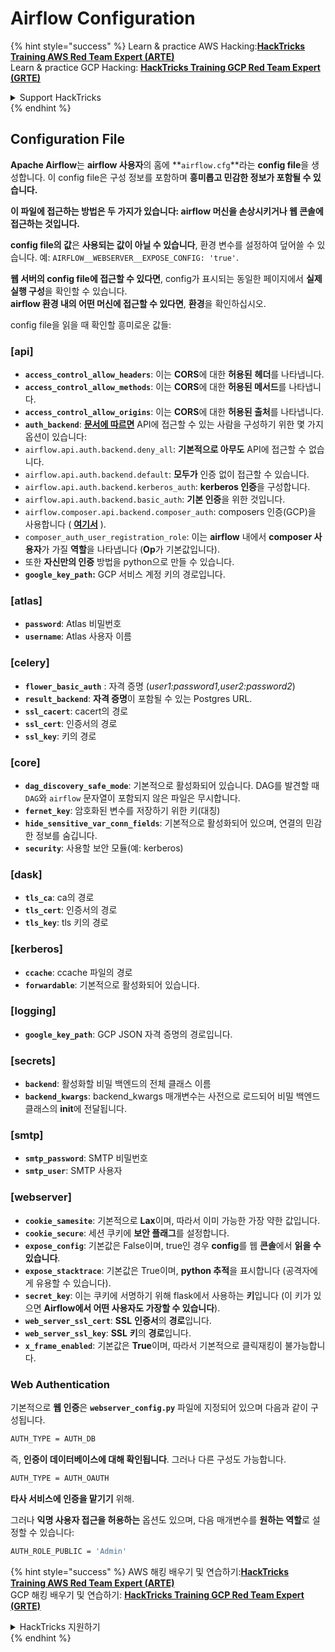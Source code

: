 # Airflow Configuration

{% hint style="success" %}
Learn & practice AWS Hacking:<img src="../../.gitbook/assets/image (1) (1) (1) (1).png" alt="" data-size="line">[**HackTricks Training AWS Red Team Expert (ARTE)**](https://training.hacktricks.xyz/courses/arte)<img src="../../.gitbook/assets/image (1) (1) (1) (1).png" alt="" data-size="line">\
Learn & practice GCP Hacking: <img src="../../.gitbook/assets/image (2) (1).png" alt="" data-size="line">[**HackTricks Training GCP Red Team Expert (GRTE)**<img src="../../.gitbook/assets/image (2) (1).png" alt="" data-size="line">](https://training.hacktricks.xyz/courses/grte)

<details>

<summary>Support HackTricks</summary>

* Check the [**subscription plans**](https://github.com/sponsors/carlospolop)!
* **Join the** 💬 [**Discord group**](https://discord.gg/hRep4RUj7f) or the [**telegram group**](https://t.me/peass) or **follow** us on **Twitter** 🐦 [**@hacktricks\_live**](https://twitter.com/hacktricks_live)**.**
* **Share hacking tricks by submitting PRs to the** [**HackTricks**](https://github.com/carlospolop/hacktricks) and [**HackTricks Cloud**](https://github.com/carlospolop/hacktricks-cloud) github repos.

</details>
{% endhint %}

## Configuration File

**Apache Airflow**는 **airflow 사용자**의 홈에 **`airflow.cfg`**라는 **config file**을 생성합니다. 이 config file은 구성 정보를 포함하며 **흥미롭고 민감한 정보가 포함될 수 있습니다.**

**이 파일에 접근하는 방법은 두 가지가 있습니다: airflow 머신을 손상시키거나 웹 콘솔에 접근하는 것입니다.**

**config file의 값**은 **사용되는 값이 아닐 수 있습니다**, 환경 변수를 설정하여 덮어쓸 수 있습니다. 예: `AIRFLOW__WEBSERVER__EXPOSE_CONFIG: 'true'`.

**웹 서버의 config file에 접근할 수 있다면**, config가 표시되는 동일한 페이지에서 **실제 실행 구성**을 확인할 수 있습니다.\
**airflow 환경 내의 어떤 머신에 접근할 수 있다면**, **환경**을 확인하십시오.

config file을 읽을 때 확인할 흥미로운 값들:

### \[api]

* **`access_control_allow_headers`**: 이는 **CORS**에 대한 **허용된** **헤더**를 나타냅니다.
* **`access_control_allow_methods`**: 이는 **CORS**에 대한 **허용된 메서드**를 나타냅니다.
* **`access_control_allow_origins`**: 이는 **CORS**에 대한 **허용된 출처**를 나타냅니다.
* **`auth_backend`**: [**문서에 따르면**](https://airflow.apache.org/docs/apache-airflow/stable/security/api.html) API에 접근할 수 있는 사람을 구성하기 위한 몇 가지 옵션이 있습니다:
* `airflow.api.auth.backend.deny_all`: **기본적으로 아무도** API에 접근할 수 없습니다.
* `airflow.api.auth.backend.default`: **모두가** 인증 없이 접근할 수 있습니다.
* `airflow.api.auth.backend.kerberos_auth`: **kerberos 인증**을 구성합니다.
* `airflow.api.auth.backend.basic_auth`: **기본 인증**을 위한 것입니다.
* `airflow.composer.api.backend.composer_auth`: composers 인증(GCP)을 사용합니다 ( [**여기서**](https://cloud.google.com/composer/docs/access-airflow-api) ).
* `composer_auth_user_registration_role`: 이는 **airflow** 내에서 **composer 사용자**가 가질 **역할**을 나타냅니다 (**Op**가 기본값입니다).
* 또한 **자신만의 인증** 방법을 python으로 만들 수 있습니다.
* **`google_key_path`:** GCP 서비스 계정 키의 경로입니다.

### **\[atlas]**

* **`password`**: Atlas 비밀번호
* **`username`**: Atlas 사용자 이름

### \[celery]

* **`flower_basic_auth`** : 자격 증명 (_user1:password1,user2:password2_)
* **`result_backend`**: **자격 증명**이 포함될 수 있는 Postgres URL.
* **`ssl_cacert`**: cacert의 경로
* **`ssl_cert`**: 인증서의 경로
* **`ssl_key`**: 키의 경로

### \[core]

* **`dag_discovery_safe_mode`**: 기본적으로 활성화되어 있습니다. DAG를 발견할 때 `DAG`와 `airflow` 문자열이 포함되지 않은 파일은 무시합니다.
* **`fernet_key`**: 암호화된 변수를 저장하기 위한 키(대칭)
* **`hide_sensitive_var_conn_fields`**: 기본적으로 활성화되어 있으며, 연결의 민감한 정보를 숨깁니다.
* **`security`**: 사용할 보안 모듈(예: kerberos)

### \[dask]

* **`tls_ca`**: ca의 경로
* **`tls_cert`**: 인증서의 경로
* **`tls_key`**: tls 키의 경로

### \[kerberos]

* **`ccache`**: ccache 파일의 경로
* **`forwardable`**: 기본적으로 활성화되어 있습니다.

### \[logging]

* **`google_key_path`**: GCP JSON 자격 증명의 경로입니다.

### \[secrets]

* **`backend`**: 활성화할 비밀 백엔드의 전체 클래스 이름
* **`backend_kwargs`**: backend\_kwargs 매개변수는 사전으로 로드되어 비밀 백엔드 클래스의 **init**에 전달됩니다.

### \[smtp]

* **`smtp_password`**: SMTP 비밀번호
* **`smtp_user`**: SMTP 사용자

### \[webserver]

* **`cookie_samesite`**: 기본적으로 **Lax**이며, 따라서 이미 가능한 가장 약한 값입니다.
* **`cookie_secure`**: 세션 쿠키에 **보안 플래그**를 설정합니다.
* **`expose_config`**: 기본값은 False이며, true인 경우 **config**를 웹 **콘솔**에서 **읽을 수 있습니다**.
* **`expose_stacktrace`**: 기본값은 True이며, **python 추적**을 표시합니다 (공격자에게 유용할 수 있습니다).
* **`secret_key`**: 이는 쿠키에 서명하기 위해 flask에서 사용하는 **키**입니다 (이 키가 있으면 **Airflow에서 어떤 사용자도 가장할 수 있습니다**).
* **`web_server_ssl_cert`**: **SSL** **인증서**의 **경로**입니다.
* **`web_server_ssl_key`**: **SSL** **키**의 **경로**입니다.
* **`x_frame_enabled`**: 기본값은 **True**이며, 따라서 기본적으로 클릭재킹이 불가능합니다.

### Web Authentication

기본적으로 **웹 인증**은 **`webserver_config.py`** 파일에 지정되어 있으며 다음과 같이 구성됩니다.
```bash
AUTH_TYPE = AUTH_DB
```
즉, **인증이 데이터베이스에 대해 확인됩니다**. 그러나 다른 구성도 가능합니다.
```bash
AUTH_TYPE = AUTH_OAUTH
```
**타사 서비스에 인증을 맡기기** 위해.

그러나 **익명 사용자 접근을 허용하는** 옵션도 있으며, 다음 매개변수를 **원하는 역할**로 설정할 수 있습니다:
```bash
AUTH_ROLE_PUBLIC = 'Admin'
```
{% hint style="success" %}
AWS 해킹 배우기 및 연습하기:<img src="../../.gitbook/assets/image (1) (1) (1) (1).png" alt="" data-size="line">[**HackTricks Training AWS Red Team Expert (ARTE)**](https://training.hacktricks.xyz/courses/arte)<img src="../../.gitbook/assets/image (1) (1) (1) (1).png" alt="" data-size="line">\
GCP 해킹 배우기 및 연습하기: <img src="../../.gitbook/assets/image (2) (1).png" alt="" data-size="line">[**HackTricks Training GCP Red Team Expert (GRTE)**<img src="../../.gitbook/assets/image (2) (1).png" alt="" data-size="line">](https://training.hacktricks.xyz/courses/grte)

<details>

<summary>HackTricks 지원하기</summary>

* [**구독 계획**](https://github.com/sponsors/carlospolop) 확인하기!
* **💬 [**디스코드 그룹**](https://discord.gg/hRep4RUj7f) 또는 [**텔레그램 그룹**](https://t.me/peass)에 참여하거나 **Twitter** 🐦 [**@hacktricks\_live**](https://twitter.com/hacktricks_live)**를 팔로우하세요.**
* **[**HackTricks**](https://github.com/carlospolop/hacktricks) 및 [**HackTricks Cloud**](https://github.com/carlospolop/hacktricks-cloud) 깃허브 리포지토리에 PR을 제출하여 해킹 트릭을 공유하세요.**

</details>
{% endhint %}
